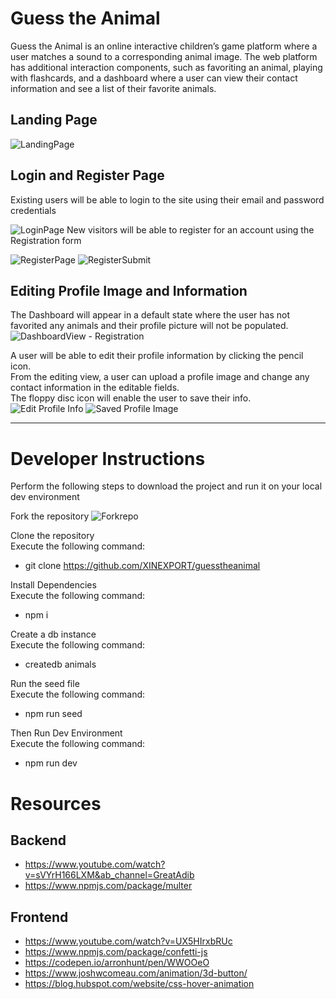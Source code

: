 # Guess the Animal
Guess the Animal is an online interactive children’s game platform where a user matches a sound to a corresponding animal image. The web platform has additional interaction components, such as favoriting an animal, playing with flashcards, and a dashboard where a user can view their contact information and see a list of their favorite animals.

## Landing Page
![LandingPage](https://github.com/XINEXPORT/guesstheanimal/assets/40744735/f2ff7cd8-6c8d-48e4-9536-e1dea523a420)

## Login and Register Page
Existing users will be able to login to the site using their email and password credentials <br>

![LoginPage](https://github.com/XINEXPORT/guesstheanimal/assets/40744735/44eea723-c5d8-4342-945a-892e4117cc98)
New visitors will be able to register for an account using the Registration form

![RegisterPage](https://github.com/XINEXPORT/guesstheanimal/assets/40744735/aa713ec2-0c13-4daa-bfc6-8a18eca6ff3b)
![RegisterSubmit](https://github.com/XINEXPORT/guesstheanimal/assets/40744735/295b8e21-222a-4c48-ace3-bad02a4d9eb2)

## Editing Profile Image and Information
The Dashboard will appear in a default state where the user has not favorited any animals and their profile picture will not be populated.
![DashboardView - Registration](https://github.com/XINEXPORT/guesstheanimal/assets/40744735/f9101f00-5a58-4f24-9eb7-9cc55ac7bda2)

A user will be able to edit their profile information by clicking the pencil icon. <br>
From the editing view, a user can upload a profile image and change any contact information in the editable fields. <br>
The floppy disc icon will enable the user to save their info. <br>
![Edit Profile Info](https://github.com/XINEXPORT/guesstheanimal/assets/40744735/6ce76dbb-d18d-49ba-a83a-68e7273da217)
![Saved Profile Image](https://github.com/XINEXPORT/guesstheanimal/assets/40744735/5a2457a9-943c-4ed2-9abd-b94505c53493)


---
# Developer Instructions
Perform the following steps to download the project and run it on your local dev environment


Fork the repository
![Forkrepo](https://github.com/XINEXPORT/guesstheanimal/assets/40744735/18bcbd1a-cd3f-44b4-a260-e9473bf60f35)

Clone the repository <br>
Execute the following command: <br>
- git clone https://github.com/XINEXPORT/guesstheanimal

Install Dependencies <br>
Execute the following command: 
- npm i <br>

Create a db instance <br>
Execute the following command:
- createdb animals <br>

Run the seed file <br>
Execute the following command:
- npm run seed <br>

Then Run Dev Environment <br>
Execute the following command:
- npm run dev



# Resources
## Backend
- https://www.youtube.com/watch?v=sVYrH166LXM&ab_channel=GreatAdib
- https://www.npmjs.com/package/multer
## Frontend
- https://www.youtube.com/watch?v=UX5HIrxbRUc
- https://www.npmjs.com/package/confetti-js
- https://codepen.io/arronhunt/pen/WWOOeO
- https://www.joshwcomeau.com/animation/3d-button/
- https://blog.hubspot.com/website/css-hover-animation
